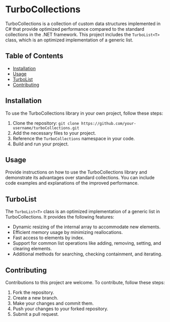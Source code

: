 # TurboCollections

TurboCollections is a collection of custom data structures implemented in C# that provide optimized performance compared to the standard collections in the .NET framework. This project includes the `TurboList<T>` class, which is an optimized implementation of a generic list.

## Table of Contents
- [Installation](#installation)
- [Usage](#usage)
- [TurboList](#turbolist)
- [Contributing](#contributing)

## Installation
To use the TurboCollections library in your own project, follow these steps:

1. Clone the repository: `git clone https://github.com/your-username/turboCollections.git`
2. Add the necessary files to your project.
3. Reference the `TurboCollections` namespace in your code.
4. Build and run your project.

## Usage
Provide instructions on how to use the TurboCollections library and demonstrate its advantages over standard collections. You can include code examples and explanations of the improved performance.

## TurboList
The `TurboList<T>` class is an optimized implementation of a generic list in TurboCollections. It provides the following features:

- Dynamic resizing of the internal array to accommodate new elements.
- Efficient memory usage by minimizing reallocations.
- Fast access to elements by index.
- Support for common list operations like adding, removing, setting, and clearing elements.
- Additional methods for searching, checking containment, and iterating.

## Contributing
Contributions to this project are welcome. To contribute, follow these steps:

1. Fork the repository.
2. Create a new branch.
3. Make your changes and commit them.
4. Push your changes to your forked repository.
5. Submit a pull request.


